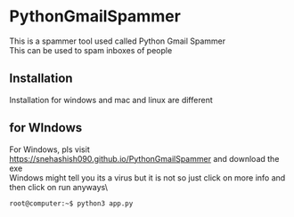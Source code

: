 # PythonGmailSpammer
This is a spammer tool used called Python Gmail Spammer\
This can be used to spam inboxes of people

## Installation
Installation for windows and mac and linux are different

## for WIndows
For Windows, pls visit https://snehashish090.github.io/PythonGmailSpammer and download the exe\
Windows might tell you its a virus but it is not so just click on more info and then click on run anyways\
```console
root@computer:~$ python3 app.py
```
